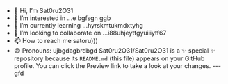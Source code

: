 - 👋 Hi, I’m Sat0ru2O31
- 👀 I’m interested in ...e bgfsgn ggb
- 🌱 I’m currently learning ...hyrskmtukmdxtyhg
- 💞️ I’m looking to collaborate on ...i88uhjeytfgyuiiiytf67
- 📫 How to reach me satoru)))
- 😄 Pronouns: ujbgdagbrdbgd
Sat0ru2O31/Sat0ru2O31 is a ✨ special ✨ repository because its `README.md` (this file) appears on your GitHub profile.
You can click the Preview link to take a look at your changes.
---gfd
